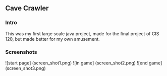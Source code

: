 ## Cave Crawler

### Intro
This was my first large scale java project, made for the final project of CIS 120, but made better for my own amusement.

### Screenshots
![start page] (screen_shot1.png)
![in game] (screen_shot2.png)
![end game] (screen_shot3.png)
